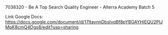 7038320 - Be A Top Search Quality Engineer - Alterra Academy Batch 5

Link Google Docs:
https://docs.google.com/document/d/17ltaynnDbsIvqBf8pYBGAYHiEQU2PIJMpK8cmQ4Dgs8/edit?usp=sharing